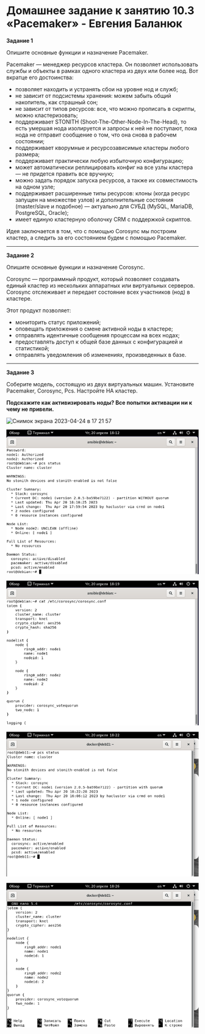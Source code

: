 # Домашнее задание к занятию 10.3 «Pacemaker» - Евгения Баланюк

**Задание 1**

Опишите основные функции и назначение Pacemaker.

Pacemaker — менеджер ресурсов кластера. Он позволяет использовать службы и объекты в рамках одного кластера из двух или более нод. Вот вкратце его достоинства:

- позволяет находить и устранять сбои на уровне нод и служб;
- не зависит от подсистемы хранения: можем забыть общий накопитель, как страшный сон;
- не зависит от типов ресурсов: все, что можно прописать в скрипты, можно кластеризовать;
- поддерживает STONITH (Shoot-The-Other-Node-In-The-Head), то есть умершая нода изолируется и запросы к ней не поступают, пока нода не отправит сообщение о том, что она снова в рабочем состоянии;
- поддерживает кворумные и ресурсозависимые кластеры любого размера;
- поддерживает практически любую избыточную конфигурацию;
- может автоматически реплицировать конфиг на все узлы кластера — не придется править все вручную;
- можно задать порядок запуска ресурсов, а также их совместимость на одном узле;
- поддерживает расширенные типы ресурсов: клоны (когда ресурс запущен на множестве узлов) и дополнительные состояния (master/slave и подобное) — актуально для СУБД (MySQL, MariaDB, PostgreSQL, Oracle);
- имеет единую кластерную оболочку CRM с поддержкой скриптов.

Идея заключается в том, что с помощью Corosync мы построим кластер, а следить за его состоянием будем с помощью Pacemaker.

---

**Задание 2**

Опишите основные функции и назначение Corosync.

Corosync — программный продукт, который позволяет создавать единый кластер из нескольких аппаратных или виртуальных серверов. Corosync отслеживает и передает состояние всех участников (нод) в кластере.

Этот продукт позволяет:

- мониторить статус приложений;
- оповещать приложения о смене активной ноды в кластере;
- отправлять идентичные сообщения процессам на всех нодах;
- предоставлять доступ к общей базе данных с конфигурацией и статистикой;
- отправлять уведомления об изменениях, произведенных в базе.

---

**Задание 3**

Соберите модель, состоящую из двух виртуальных машин. Установите Pacemaker, Corosync, Pcs. Настройте HA кластер.

**Подскажите как активизировать ноды? Все попытки активации ни к чему не привели.**

<img width="2400" alt="Снимок экрана 2023-04-24 в 17 21 57" src="https://user-images.githubusercontent.com/62482983/234025742-e44b2436-cc56-477b-bf60-b0dee9082919.png">

![](https://github.com/EvgeniyaBalanyuk/screenshots/blob/main/node1.png)

![](https://github.com/EvgeniyaBalanyuk/screenshots/blob/main/node1%20conf.png)

![](https://github.com/EvgeniyaBalanyuk/screenshots/blob/700282060a0fed34dfdb583315b0c235fe0b4eb7/node2.png)

![](https://github.com/EvgeniyaBalanyuk/screenshots/blob/700282060a0fed34dfdb583315b0c235fe0b4eb7/node2%20conf.png)
